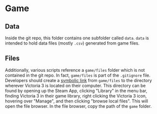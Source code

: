 # Game
## Data
Inside the git repo, this folder contains one subfolder called `data`. `data` is intended to hold data files (mostly `.csv`) generated from game files. 
## Files
Additionally, various scripts reference a `game/files` folder which is not contained in the git repo. In fact, `game/files` is part of the `.gitignore` file. Developers should create a [symbolic link](https://www.howtogeek.com/16226/complete-guide-to-symbolic-links-symlinks-on-windows-or-linux/) from `game/files` to the directory wherever Victoria 3 is located on their computer. This directory can be found by opening up the Steam App, clicking "Library" in the menu bar, finding Victoria 3 in their game library, right clicking the Victoria 3 icon, hovering over "Manage", and then clicking "browse local files". This will open the file browser. In the file browser, copy the path of the `game` folder.